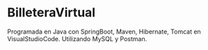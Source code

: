 # BilleteraVirtual
Programada en Java con SpringBoot, Maven, Hibernate, Tomcat en VisualStudioCode. Utilizando MySQL y Postman. 
